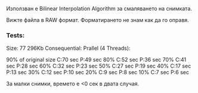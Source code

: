 Използван е Bilinear Interpolation Algorithm за смаляването на снимката.

Вижте файла в RAW формат. Форматирането не знам как да го оправя.

### Tests:

Size: 77 296Kb
Consequential:
Prallel (4 Threads):

90% of original size
	C:70 sec
	P:49 sec
80%
	C:52 sec
	P:36 sec
70%
	C:41 sec
	P:28 sec
60%
	C:32 sec
	P:23 sec
50%
	C:27 sec
	P:19 sec
40%
	C:17 sec
	P:13 sec
30%
	C:12 sec
	P:10 sec
20%
	C:9 sec
	P:8 sec
10%
	C:7 sec
	P:6 sec

За малки снимки, времето е <0 сек в двата случая.
